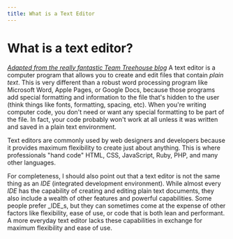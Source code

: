 ```yaml
---
title: What is a Text Editor
---
```



# What is a text editor?

[_Adapted from the really fantastic Team Treehouse blog_](http://blog.teamtreehouse.com/which-text-editor-should-i-use
)
A text editor is a computer program that allows you to create and edit files that contain _plain text_. This is very different than a robust word processing program like Microsoft Word, Apple Pages, or Google Docs, because those programs add special formatting and information to the file that's hidden to the user (think things like fonts, formatting, spacing, etc). When you're writing computer code, you don't need or want any special formatting to be part of the file. In fact, your code probably won't work at all unless it was written and saved in a plain text environment.

Text editors are commonly used by web designers and developers because it provides maximum flexibility to create just about anything. This is where professionals "hand code" HTML, CSS, JavaScript, Ruby, PHP, and many other languages.

For completeness, I should also point out that a text editor is not the same thing as an _IDE_ (integrated development environment). While almost every _IDE_ has the capability of creating and editing plain text documents, they also include a wealth of other features and powerful capabilities. Some people prefer _IDE_s, but they can sometimes come at the expense of other factors like flexibility, ease of use, or code that is both lean and performant. A more everyday text editor lacks these capabilities in exchange for maximum flexibility and ease of use.
